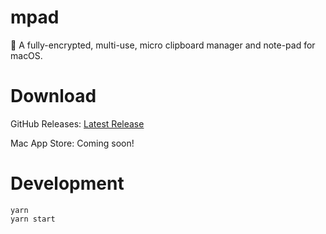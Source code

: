 # mpad

📝 A fully-encrypted, multi-use, micro clipboard manager and note-pad for macOS.

# Download

GitHub Releases: [Latest Release](https://github.com/al5ina5/mpad/releases/latest)

Mac App Store: Coming soon!

# Development
```
yarn
yarn start
```
